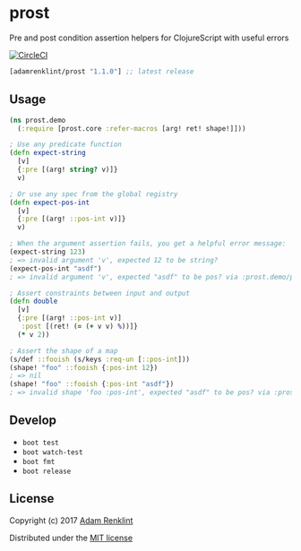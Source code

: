 # prost

Pre and post condition assertion helpers for ClojureScript with useful errors

[![CircleCI](https://circleci.com/gh/adamrenklint/prost.svg?style=svg)](https://circleci.com/gh/adamrenklint/prost)

```clojure
[adamrenklint/prost "1.1.0"] ;; latest release
```

## Usage

```clojure
(ns prost.demo
  (:require [prost.core :refer-macros [arg! ret! shape!]]))

; Use any predicate function
(defn expect-string
  [v]
  {:pre [(arg! string? v)]}
  v)

; Or use any spec from the global registry
(defn expect-pos-int
  [v]
  {:pre [(arg! ::pos-int v)]}
  v)

; When the argument assertion fails, you get a helpful error message:
(expect-string 123)
; => invalid argument 'v', expected 12 to be string?
(expect-pos-int "asdf")
; => invalid argument 'v', expected "asdf" to be pos? via :prost.demo/pos-int

; Assert constraints between input and output
(defn double
  [v]
  {:pre [(arg! ::pos-int v)]
   :post [(ret! (= (+ v v) %))]}
  (* v 2))

; Assert the shape of a map
(s/def ::fooish (s/keys :req-un [::pos-int]))
(shape! "foo" ::fooish {:pos-int 12})
; => nil
(shape! "foo" ::fooish {:pos-int "asdf"})
; => invalid shape 'foo :pos-int', expected "asdf" to be pos? via :prost.demo/fooish > :prost.demo/pos-int
```

## Develop

- `boot test`
- `boot watch-test`
- `boot fmt`
- `boot release`

## License

Copyright (c) 2017 [Adam Renklint](http://adamrenklint.com)

Distributed under the [MIT license](https://github.com/adamrenklint/prost/blob/master/LICENSE)
